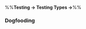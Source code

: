 <link rel="stylesheet" href="{{baseUrl}}/css/textbook.css">

<div class="website-content">

%%**Testing &rarr; Testing Types &rarr;**%%

### Dogfooding

<div id="main">

<include src="./what/embed.md" />

</div>
</div>
